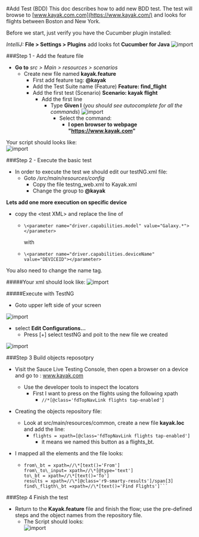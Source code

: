 #Add Test (BDD)
This doc describes how to add new BDD test.
The test will browse to [www.kayak.com.com](https://www.kayak.com/) and looks for flights between Boston and New York.

Before we start, just verify you have the Cucumber plugin installed:

*IntelliJ:* **File > Settings > Plugins** add looks fot **Cucumber for Java** 
![import](image/plugin.png?raw=true "plug")


###Step 1 - Add the feature file 
* __Go to__ *src > Main > resources > scenarios* 
  * Create new file named **kayak.feature** 
    * First add feature tag:  **@kayak**
    * Add the Test Suite name (Feature) **Feature: find_flight**
    * Add the first test (Scenario) **Scenario: kayak flight**
      * Add the first line   
        * Type **Given I** (*you should see autocomplete for all the commands*) ![import](image/auto.png?raw=true "auto")
          * Select the command:  
            * **I open browser to webpage "https://www.kayak.com"**
 
 Your script should looks like:  
  ![import](image/script1.png?raw=true "auto")
  
###Step 2 - Execute the basic test
* In order to execute the test we should edit our testNG.xml file:
  * Goto */src/main/resources/config*
    * Copy the file testng_web.xml to Kayak.xml
    * Change the group to **@kayak**

**Lets add one more execution on specific device**
* copy the \<test XML\> and replace the line of

  * ```\<parameter name="driver.capabilities.model" value="Galaxy.*"></parameter>  ```
	
	with
	
  * ``` \<parameter name="driver.capabilities.deviceName" value="DEVICEID"></parameter> ```

You also need to change the name tag.

#####Your xml should look like:
  ![import](image/testngxml.png?raw=true "xmlng")
  
#####Execute with TestNG  
* Goto upper left side of your screen 

![import](image/editrun.png?raw=true "xml") 
 
  * select **Edit Configurations...**  
    * Press [+] select testNG and poit to the new file we created 

![import](image/runG.png?raw=true "rg") 

###Step 3 Build objects reposotpry 
* Visit the Sauce Live Testing Console, then open a browser on a device and go to : www.kayak.com   
  * Use the developer tools to inspect the locators  
    * First I want to press on the flights using the following xpath 
      * ```//*[@class='fdTopNavLink flights tap-enabled']```

* Creating the objects repository file:  
  * Look at src/main/resources/common, create a new file **kayak.loc** and add the line:  
    * ```flights = xpath=[@class='fdTopNavLink flights tap-enabled']```
      * it means we named this button as a flights_bt.  

* I mapped all the elements and the file looks:  
  * ```flights_bt = xpath=//\*[@class='fdTopNavLink flights tap-enabled']  
    from\_bt = xpath=//\*[text()='From']  
    from\_to\_input= xpath=//\*[@type='text']  
    to\_bt = xpath=//\*[text()='To']  
    results = xpath=//\*[@class='r9-smarty-results']/span[3]  
    find\_fligth\_bt =xpath=//\*[text()='Find Flights']```

###Step 4 Finish the test
* Return to the **Kayak.feature** file and finish the flow; use the pre-defined steps and the object names from the repository file.  
  * The Script should looks:  
![import](image/script2.png?raw=true "auto")
